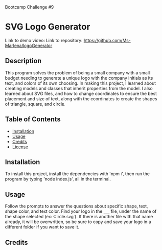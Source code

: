 Bootcamp Challenge #9
# SVG Logo Generator 
Link to demo video: 
Link to repository: https://github.com/Ms-Marlena/logoGenerator 

## Description
 This program solves the problem of being a small company with a small budget needing to generate a unique logo with the company initials as its text, and colors of its own choosing.
In making this project, I learned about creating models and classes that inherit properties from the model. I also learned about SVG files, and how to change coordinates to ensure the best placement and size of text, along with the coordinates to create the shapes of triangle, square, and circle. 

## Table of Contents
- [Installation](#installation)
- [Usage](#usage)
- [Credits](#credits)
- [License](#license)

## Installation
To install this project, install the dependencies with 'npm i', then run the program by typing 'node index.js', all in the terminal. 

## Usage
Follow the prompts to answer the questions about specific shape, text, shape color, and text color. Find your logo in the ___ file, under the name of the shape selected (ex: Circle.svg'). If there is another file with that name already, it will be overwritten, so be sure to copy and save your logo in a different folder if you want to save it.

 
## Credits




